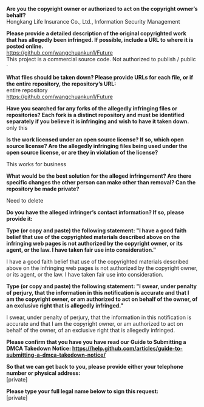 **Are you the copyright owner or authorized to act on the copyright owner’s behalf?**   
Hongkang Life Insurance Co., Ltd., Information Security Management

**Please provide a detailed description of the original copyrighted work that has allegedly been infringed. If possible, include a URL to where it is posted online.**   
https://github.com/wangchuankun1/Future   
This project is a commercial source code. Not authorized to publish / public ·

**What files should be taken down? Please provide URLs for each file, or if the entire repository, the repository’s URL:**   
entire repository   
https://github.com/wangchuankun1/Future

**Have you searched for any forks of the allegedly infringing files or repositories? Each fork is a distinct repository and must be identified separately if you believe it is infringing and wish to have it taken down.**   
only this

**Is the work licensed under an open source license? If so, which open source license? Are the allegedly infringing files being used under the open source license, or are they in violation of the license?**

This works for business

**What would be the best solution for the alleged infringement? Are there specific changes the other person can make other than removal? Can the repository be made private?**

Need to delete

**Do you have the alleged infringer’s contact information? If so, please provide it:**

**Type (or copy and paste) the following statement: "I have a good faith belief that use of the copyrighted materials described above on the infringing web pages is not authorized by the copyright owner, or its agent, or the law. I have taken fair use into consideration."**

I have a good faith belief that use of the copyrighted materials described above on the infringing web pages is not authorized by the copyright owner, or its agent, or the law. I have taken fair use into consideration.

**Type (or copy and paste) the following statement: "I swear, under penalty of perjury, that the information in this notification is accurate and that I am the copyright owner, or am authorized to act on behalf of the owner, of an exclusive right that is allegedly infringed."**

I swear, under penalty of perjury, that the information in this notification is accurate and that I am the copyright owner, or am authorized to act on behalf of the owner, of an exclusive right that is allegedly infringed.

**Please confirm that you have you have read our Guide to Submitting a DMCA Takedown Notice: https://help.github.com/articles/guide-to-submitting-a-dmca-takedown-notice/**

**So that we can get back to you, please provide either your telephone number or physical address:**   
[private]

**Please type your full legal name below to sign this request:**   
[private]
